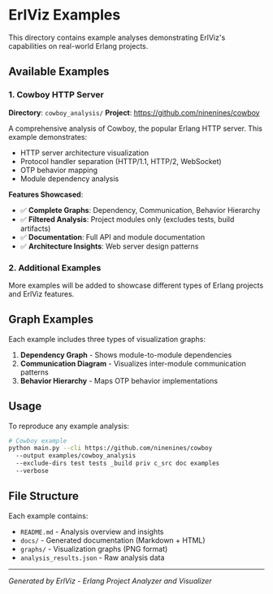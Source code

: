 # ErlViz Examples

This directory contains example analyses demonstrating ErlViz's capabilities on real-world Erlang projects.

## Available Examples

### 1. Cowboy HTTP Server
**Directory**: `cowboy_analysis/`
**Project**: https://github.com/ninenines/cowboy

A comprehensive analysis of Cowboy, the popular Erlang HTTP server. This example demonstrates:
- HTTP server architecture visualization
- Protocol handler separation (HTTP/1.1, HTTP/2, WebSocket)
- OTP behavior mapping
- Module dependency analysis

**Features Showcased**:
- ✅ **Complete Graphs**: Dependency, Communication, Behavior Hierarchy
- ✅ **Filtered Analysis**: Project modules only (excludes tests, build artifacts)
- ✅ **Documentation**: Full API and module documentation
- ✅ **Architecture Insights**: Web server design patterns

### 2. Additional Examples

More examples will be added to showcase different types of Erlang projects and ErlViz features.

## Graph Examples

Each example includes three types of visualization graphs:

1. **Dependency Graph** - Shows module-to-module dependencies
2. **Communication Diagram** - Visualizes inter-module communication patterns  
3. **Behavior Hierarchy** - Maps OTP behavior implementations

## Usage

To reproduce any example analysis:

```bash
# Cowboy example
python main.py --cli https://github.com/ninenines/cowboy 
  --output examples/cowboy_analysis 
  --exclude-dirs test tests _build priv c_src doc examples 
  --verbose
```

## File Structure

Each example contains:
- `README.md` - Analysis overview and insights
- `docs/` - Generated documentation (Markdown + HTML)
- `graphs/` - Visualization graphs (PNG format)
- `analysis_results.json` - Raw analysis data

---
*Generated by ErlViz - Erlang Project Analyzer and Visualizer*
